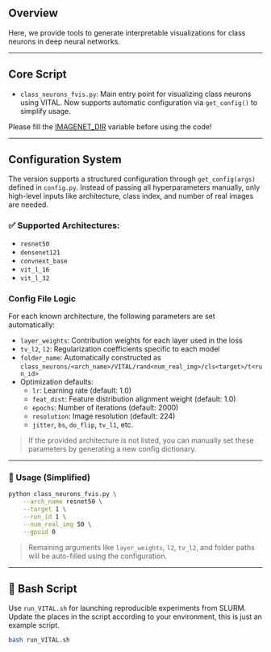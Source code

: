 ## Overview

Here, we provide tools to generate interpretable visualizations for class neurons in deep neural networks. 

---

## Core Script

- `class_neurons_fvis.py`: Main entry point for visualizing class neurons using VITAL. Now supports automatic configuration via `get_config()` to simplify usage.

Please fill the [IMAGENET_DIR](utils/opt_utils.py) variable before using the code!

---

## Configuration System

The version supports a structured configuration through `get_config(args)` defined in `config.py`. Instead of passing all hyperparameters manually, only high-level inputs like architecture, class index, and number of real images are needed.

### ✅ Supported Architectures:
- `resnet50`
- `densenet121`
- `convnext_base`
- `vit_l_16`
- `vit_l_32`

### Config File Logic
For each known architecture, the following parameters are set automatically:
- `layer_weights`: Contribution weights for each layer used in the loss
- `tv_l2`, `l2`: Regularization coefficients specific to each model
- `folder_name`: Automatically constructed as `class_neurons/<arch_name>/VITAL/rand<num_real_img>/cls<target>/t<run_id>`
- Optimization defaults:
  - `lr`: Learning rate (default: 1.0)
  - `feat_dist`: Feature distribution alignment weight (default: 1.0)
  - `epochs`: Number of iterations (default: 2000)
  - `resolution`: Image resolution (default: 224)
  - `jitter`, `bs`, `do_flip`, `tv_l1`, etc.

> If the provided architecture is not listed, you can manually set these parameters by generating a new config dictionary.

---

### 🔧 Usage (Simplified)
```bash
python class_neurons_fvis.py \
    --arch_name resnet50 \
    --target 1 \
    --run_id 1 \
    --num_real_img 50 \
    --gpuid 0
```

> Remaining arguments like `layer_weights`, `l2`, `tv_l2`, and folder paths will be auto-filled using the configuration.

---

## 📂 Bash Script

Use `run_VITAL.sh` for launching reproducible experiments from SLURM. Update the places in the script according to your environment, this is just an example script.

```bash
bash run_VITAL.sh
```